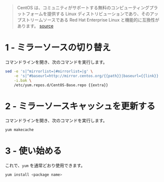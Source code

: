 > CentOS は、コミュニティがサポートする無料のコンピューティングプラットフォームを提供する Linux ディストリビューションであり、そのアップストリームソースである Red Hat Enterprise Linux と機能的に互換性があります。
[source](https://en.wikipedia.org/wiki/CentOS)

# 1 - ミラーソースの切り替え
コマンドラインを開き、次のコマンドを実行します。

```sh
sed -e 's|^mirrorlist=|#mirrorlist=|g' \
    -e 's|^#baseurl=http://mirror.centos.org/{{path}}|baseurl={{link}}|g' \
    -i.bak \
    /etc/yum.repos.d/CentOS-Base.repo {{extra}}
```

# 2 - ミラーソースキャッシュを更新する
コマンドラインを開き、次のコマンドを実行します。

```sh
yum makecache
```

# 3 - 使い始める
これで、`yum` を通常どおり使用できます。

```sh
yum install <package name>
```
